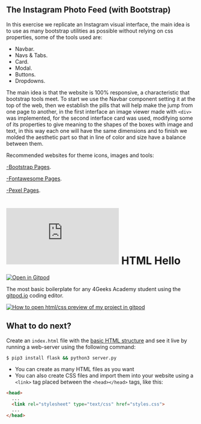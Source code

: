 ## The Instagram Photo Feed (with Bootstrap) 

In this exercise we replicate an Instagram visual interface, the main idea is to use as many bootstrap utilities as possible without relying on css properties, some of the tools used are:

* Navbar.
* Navs & Tabs.
* Card.
* Modal.
* Buttons.
* Dropdowns.

The main idea is that the website is 100% responsive, a characteristic that bootstrap tools meet. To start we use the Navbar component setting it at the top of the web, then we establish the pills that will help make the jump from one page to another, in the first interface an image viewer made with `<div>` was implemented, for the second interface card was used, modifying some of its properties to give meaning to the shapes of the boxes with image and text, in this way each one will have the same dimensions and to finish we molded the aesthetic part so that in line of color and size have a balance between them.

Recommended websites for theme icons, images and tools:

[-Bootstrap Pages](https://getbootstrap.com/).

[-Fontawesome Pages](https://fontawesome.com/).

[-Pexel Pages](https://www.pexels.com/es-es/).


# ![4Geeks Logo](http://assets.breatheco.de/apis/img/images.php?blob&random&cat=icon&tags=4geeks,16) HTML Hello

[![Open in Gitpod](https://gitpod.io/button/open-in-gitpod.svg)](https://gitpod.io#https://github.com/4GeeksAcademy/html-hello.git)

The most basic boilerplate for any 4Geeks Academy student using the [gitpod.io](gitpod.io) coding editor.

[![How to open html/css preview of my project in gitpod](https://github.com/4GeeksAcademy/Templates-Boilerplates/blob/master/assets/hello-html-intro.png?raw=true)](https://youtu.be/dfbDCMu_p-0)

## What to do next?

Create an `index.html` file with the [basic HTML structure](http://content.breatheco.de/lesson/what-is-html-learn-html#page-structure) and see it live by running a web-server using the following command:

```sh
$ pip3 install flask && python3 server.py
```

- You can create as many HTML files as you want
- You can also create CSS files and import them into your website using a `<link>` tag placed between the `<head></head>` tags, like this:

```html
<head>
  ...
  <link rel="stylesheet" type="text/css" href="styles.css">
  ...
</head>
```
